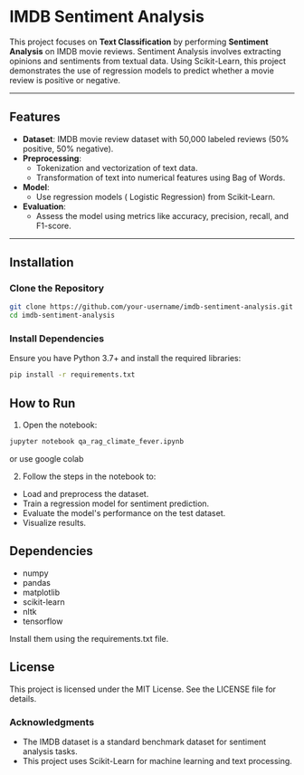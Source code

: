 # IMDB Sentiment Analysis

This project focuses on **Text Classification** by performing **Sentiment Analysis** on IMDB movie reviews. Sentiment Analysis involves extracting opinions and sentiments from textual data. Using Scikit-Learn, this project demonstrates the use of regression models to predict whether a movie review is positive or negative.

---

## Features

- **Dataset**: IMDB movie review dataset with 50,000 labeled reviews (50% positive, 50% negative).
- **Preprocessing**:
  - Tokenization and vectorization of text data.
  - Transformation of text into numerical features using Bag of Words.
- **Model**:
  - Use regression models ( Logistic Regression) from Scikit-Learn.
- **Evaluation**:
  - Assess the model using metrics like accuracy, precision, recall, and F1-score.

---

## Installation

### Clone the Repository

```bash
git clone https://github.com/your-username/imdb-sentiment-analysis.git
cd imdb-sentiment-analysis
```

### Install Dependencies
Ensure you have Python 3.7+ and install the required libraries:
```bash
pip install -r requirements.txt
```
## How to Run
1. Open the notebook:
``` bash
jupyter notebook qa_rag_climate_fever.ipynb
```
or use google colab 

2. Follow the steps in the notebook to:
- Load and preprocess the dataset.
- Train a regression model for sentiment prediction.
- Evaluate the model's performance on the test dataset.
- Visualize results.

## Dependencies
- numpy
- pandas
- matplotlib
- scikit-learn
- nltk
- tensorflow
  
Install them using the requirements.txt file.

## License
This project is licensed under the MIT License. See the LICENSE file for details.

### Acknowledgments
- The IMDB dataset is a standard benchmark dataset for sentiment analysis tasks.
- This project uses Scikit-Learn for machine learning and text processing.
